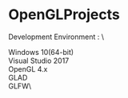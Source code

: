 # OpenGLProjects

Development Environment : \
 
 Windows 10(64-bit)\
 Visual Studio 2017\
 OpenGL 4.x\
 GLAD\
 GLFW\
